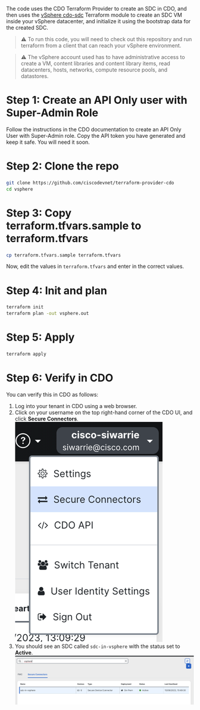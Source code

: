 
The code uses the CDO Terraform Provider to create an SDC in CDO, and then uses the [vSphere cdo-sdc](https://registry.terraform.io/modules/CiscoDevNet/cdo-sdc/vsphere/latest) Terraform module to create an SDC VM inside your vSphere datacenter, and initialize it using the bootstrap data for the created SDC.
> :warning: To run this code, you will need to check out this repository and run terraform from a client that can reach your vSphere environment.

> :warning: The vSphere account used has to have administrative access to create a VM, content libraries and content library items, read datacenters, hosts, networks, compute resource pools, and datastores.


# Step 1: Create an API Only user with Super-Admin Role

Follow the instructions in the CDO documentation to create an API Only User with Super-Admin role. Copy the API token you have generated and keep it safe. You will need it soon.

# Step 2: Clone the repo
```bash
git clone https://github.com/ciscodevnet/terraform-provider-cdo
cd vsphere
```

# Step 3: Copy terraform.tfvars.sample to terraform.tfvars

```bash
cp terraform.tfvars.sample terraform.tfvars
```

Now, edit the values in `terraform.tfvars` and enter in the correct values.


# Step 4: Init and plan

```bash
terraform init
terraform plan -out vsphere.out
```

# Step 5: Apply

```bash
terraform apply
```

# Step 6: Verify in CDO

You can verify this in CDO as follows:
 1. Log into your tenant in CDO using a web browser.
 1. Click on your username on the top right-hand corner of the CDO UI, and click **Secure Connectors**.
 ![Secure Connectors Menu Item](./images/secure-connectors-menu-item.png "Secure Connectors Menu")
 1. You should see an SDC called `sdc-in-vsphere` with the status set to **Active**.
 ![Secure Connectors](./images/secure-connector-vsphere.png "Secure Connectors")
